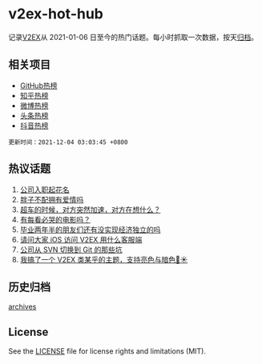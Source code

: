 # v2ex-hot-hub

 记录[V2EX](https://www.v2ex.com/)从 2021-01-06 日至今的热门话题。每小时抓取一次数据，按天[归档](archives)。
 
 ## 相关项目

- [GitHub热榜](https://github.com/snaildev/github-hot-hub)
- [知乎热榜](https://github.com/snaildev/zhihu-hot-hub)
- [微博热榜](https://github.com/snaildev/weibo-hot-hub)
- [头条热榜](https://github.com/snaildev/toutiao-hot-hub)
- [抖音热榜](https://github.com/snaildev/douyin-hot-hub)


 `更新时间：2021-12-04 03:03:45 +0800`

## 热议话题

1. [公司入职起花名](https://www.v2ex.com/t/819737)
1. [胖子不配拥有爱情吗](https://www.v2ex.com/t/819732)
1. [超车的时候，对方突然加速，对方在想什么？](https://www.v2ex.com/t/819689)
1. [有每看必哭的电影吗？](https://www.v2ex.com/t/819830)
1. [毕业两年半的朋友们还有没实现经济独立的吗](https://www.v2ex.com/t/819698)
1. [请问大家 iOS 访问 V2EX 用什么客服端](https://www.v2ex.com/t/819683)
1. [公司从 SVN 切换到 Git 的那些坑](https://www.v2ex.com/t/819771)
1. [我搞了一个 V2EX 类某乎的主题，支持亮色与暗色🌙☀️](https://www.v2ex.com/t/819780)

## 历史归档

[archives](archives)

## License

See the [LICENSE](LICENSE) file for license rights and limitations (MIT).
